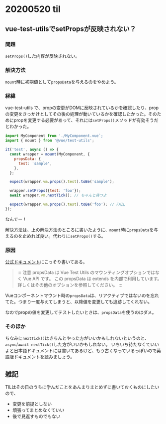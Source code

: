 # 20200520 til

## vue-test-utilsでsetPropsが反映されない？

### 問題

`setProps()`した内容が反映されない。

### 解決方法

`mount`時に初期値として`propsData`を与えるのをやめよう。

### 経緯

vue-test-utils で、propの変更がDOMに反映されているかを確認したり、propの変更をきっかけとしてその後の処理が動いているかを確認したかった。そのためにpropを変更する必要があって、それには`setProps()`メソッドが有効そうだとわかった。

```js
import MyComponent from './MyComponent.vue`;
import { mount } from '@vue/test-utils';

it('test', async () => {
  const wrapper = mount(MyComponent, {
    propsData: {
      test: 'sample',
    },
  };

  expect(wrapper.vm.props().test).toBe('sample');

  wrapper.setProps({test: 'foo'});
  await wrapper.vm.nextTick(); // ちゃんと待つよ

  expect(wrapper.vm.props().test).toBe('foo'); // FAIL
});
```

なんでー！

解決方法は、上の解決方法のところに書いたように、`mount`時に`propsData`を与えるのを止めれば良い。代わりに`setProps()`する。

### 原因

[公式ドキュメント](https://vue-test-utils.vuejs.org/ja/api/options.html#propsdata)にこっそり書いてある。

> ::: 注意 propsData は Vue Test Utils のマウンティングオプションではなく Vue API です。 この propsData は extends を内部で利用しています。 詳しくはその他のオプションを参照してください。 :::

Vueコンポーネントマウント時の`propsData`は、リアクティブではないのを忘れてた。つまり一度与えてしまうと、以降値を変更しても追跡してくれない。

なのでpropの値を変更してテストしたいときは、`propsData`を使うのはダメ。

### そのほか

ちなみに`nextTick()`はきちんとやった方がいいかもしれないというのと、`async`/`await nextTick()`した方がいいかもしれない。
いちいち待たなくていいよと日本語ドキュメントには書いてあるけど、もう古くなっているっぽいので英語版ドキュメントを読みましょう。

## 雑記

TILはその日のうちに学んだことをあんまりまとめずに書いておくものにしたいので、

* 変更を前提としない
* 頑張ってまとめなくていい
* 後で見返すものでもない
